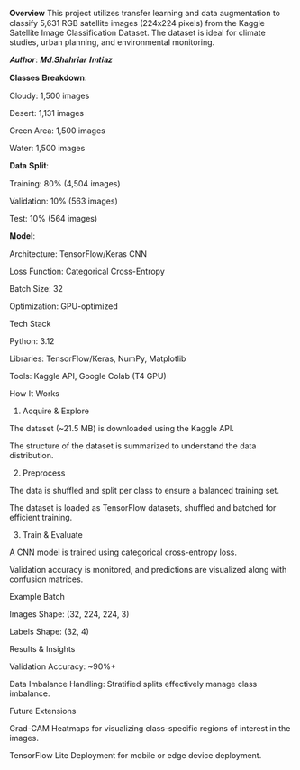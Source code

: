𝐎𝐯𝐞𝐫𝐯𝐢𝐞𝐰
This project utilizes transfer learning and data augmentation to classify 5,631 RGB satellite images (224x224 pixels) from the Kaggle Satellite Image Classification Dataset. The dataset is ideal for climate studies, urban planning, and environmental monitoring.

𝑨𝒖𝒕𝒉𝒐𝒓: 𝑴𝒅.𝑺𝒉𝒂𝒉𝒓𝒊𝒂𝒓 𝑰𝒎𝒕𝒊𝒂𝒛

𝐂𝐥𝐚𝐬𝐬𝐞𝐬 𝐁𝐫𝐞𝐚𝐤𝐝𝐨𝐰𝐧:

Cloudy: 1,500 images

Desert: 1,131 images

Green Area: 1,500 images

Water: 1,500 images

𝐃𝐚𝐭𝐚 𝐒𝐩𝐥𝐢𝐭:

Training: 80% (4,504 images)

Validation: 10% (563 images)

Test: 10% (564 images)

𝐌𝐨𝐝𝐞𝐥:

Architecture: TensorFlow/Keras CNN

Loss Function: Categorical Cross-Entropy

Batch Size: 32

Optimization: GPU-optimized

Tech Stack

Python: 3.12

Libraries: TensorFlow/Keras, NumPy, Matplotlib

Tools: Kaggle API, Google Colab (T4 GPU)

How It Works
1. Acquire & Explore

The dataset (~21.5 MB) is downloaded using the Kaggle API.

The structure of the dataset is summarized to understand the data distribution.

2. Preprocess

The data is shuffled and split per class to ensure a balanced training set.

The dataset is loaded as TensorFlow datasets, shuffled and batched for efficient training.

3. Train & Evaluate

A CNN model is trained using categorical cross-entropy loss.

Validation accuracy is monitored, and predictions are visualized along with confusion matrices.

Example Batch

Images Shape: (32, 224, 224, 3)

Labels Shape: (32, 4)

Results & Insights

Validation Accuracy: ~90%+

Data Imbalance Handling: Stratified splits effectively manage class imbalance.

Future Extensions

Grad-CAM Heatmaps for visualizing class-specific regions of interest in the images.

TensorFlow Lite Deployment for mobile or edge device deployment.
